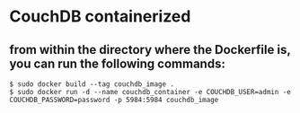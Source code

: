 # CouchDB containerized

## from within the directory where the Dockerfile is, you can run the following commands:

```
$ sudo docker build --tag couchdb_image .
$ sudo docker run -d --name couchdb_container -e COUCHDB_USER=admin -e COUCHDB_PASSWORD=password -p 5984:5984 couchdb_image
```
